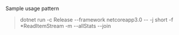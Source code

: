 ﻿Sample usage pattern 

> dotnet run -c Release --framework netcoreapp3.0 -- -j short -f *ReadItemStream -m --allStats --join